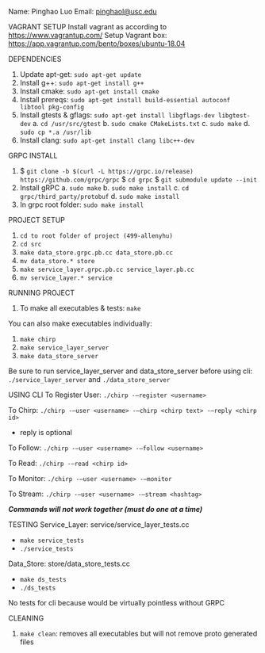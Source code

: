 Name: Pinghao Luo
Email: pinghaol@usc.edu


VAGRANT SETUP
Install vagrant as according to https://www.vagrantup.com/
Setup Vagrant box: https://app.vagrantup.com/bento/boxes/ubuntu-18.04

DEPENDENCIES
1. Update apt-get: `sudo apt-get update`
2. Install g++: `sudo apt-get install g++`
3. Install cmake: `sudo apt-get install cmake`
4. Install prereqs: `sudo apt-get install build-essential autoconf libtool pkg-config`
5. Install gtests & gflags: `sudo apt-get install libgflags-dev libgtest-dev`
   a. `cd /usr/src/gtest`
   b. `sudo cmake CMakeLists.txt`
   c. `sudo make`
   d. `sudo cp *.a /usr/lib`
6. Install clang: `sudo apt-get install clang libc++-dev`

GRPC INSTALL
1. $ `git clone -b $(curl -L https://grpc.io/release) https://github.com/grpc/grpc`
   $ `cd grpc`
   $ `git submodule update --init`
2. Install gRPC
   a. `sudo make`
   b. `sudo make install`
   c. `cd grpc/third_party/protobuf`
   d. `sudo make install`
3. In grpc root folder: `sudo make install`

PROJECT SETUP
1. `cd to root folder of project (499-allenyhu)`
2. `cd src`
3. `make data_store.grpc.pb.cc data_store.pb.cc`
4. `mv data_store.* store`
5. `make service_layer.grpc.pb.cc service_layer.pb.cc`
6. `mv service_layer.* service`

RUNNING PROJECT
1. To make all executables & tests: `make`

You can also make executables individually:
1. `make chirp`
2. `make service_layer_server`
3. `make data_store_server`

Be sure to run service_layer_server and data_store_server before using cli: `./service_layer_server` and `./data_store_server`


USING CLI
To Register User: `./chirp -—register <username>`

To Chirp: `./chirp -—user <username> -—chirp <chirp text> -—reply <chirp id>`
  - reply is optional
  
To Follow: `./chirp -—user <username> -—follow <username>`

To Read: `./chirp -—read <chirp id>`

To Monitor: `./chirp -—user <username> -—monitor`

To Stream: `./chirp -—user <username> -—stream <hashtag>`

***Commands will not work together (must do one at a time)***

TESTING
Service_Layer: service/service_layer_tests.cc
- `make service_tests`
- `./service_tests`

Data_Store: store/data_store_tests.cc
- `make ds_tests`
- `./ds_tests`

No tests for cli because would be virtually pointless without GRPC 

CLEANING
1. `make clean`: removes all executables but will not remove proto generated files
